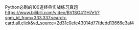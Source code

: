 Python必刷的100道经典实战练习真题
https://www.bilibili.com/video/BV1SG411H7e1/?spm_id_from=333.337.search-card.all.click&vd_source=2d31c0efe43014d77fdedd13666e3af4
